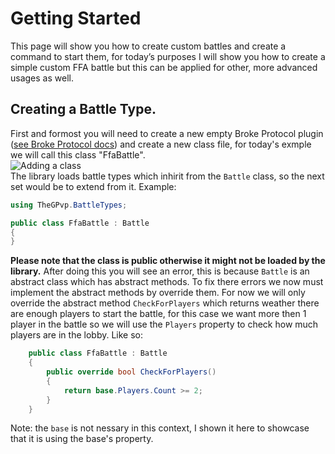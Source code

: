# Getting Started
This page will show you how to create custom battles and create a command to start them, for today’s purposes I will show you how to create a simple custom FFA battle but this can be applied for other, more advanced usages as well.
## Creating a Battle Type.
First and formost you will need to create a new empty Broke Protocol plugin ([see Broke Protocol docs](https://broke-protocol.github.io/broke-protocol/#/)) and create a new class file, for today's exmple we will call this class "FfaBattle".<br/>
![Adding a class](https://i.ibb.co/v4HqrH6/image.png)<br/>
The library loads battle types which inhirit from the `Battle` class, so the next set would be to extend from it.
Example:
```csharp
using TheGPvp.BattleTypes;

public class FfaBattle : Battle
{
}
```
**Please note that the class is public otherwise it might not be loaded by the library.**
After doing this you will see an error, this is because `Battle` is an abstract class which has abstract methods.
To fix there errors we now must implement the abstract methods by override them.
For now we will only override the abstract method `CheckForPlayers` which returns weather there are enough players to start the battle, for this case we want more then 1 player in the battle so we will use the `Players` property to check how much players are in the lobby.
Like so:
```csharp
    public class FfaBattle : Battle
    {
        public override bool CheckForPlayers()
        {
            return base.Players.Count >= 2;
        }
    }
```
Note: the `base` is not nessary in this context, I shown it here to showcase that it is using the base's property.
 